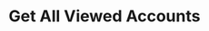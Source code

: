 ---
title: Get All Viewed Accounts
excerpt: Displays a list of viewed accounts.
api:
  file: market.json
  operationId: accountsList.getViewed
hidden: false
---